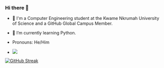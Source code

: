 ### Hi there 👋

- 🔭 I'm a Computer Engineering student at the Kwame Nkrumah University of Science and a GitHub Global Campus Member.
- 🌱 I’m currently learning Python.
- Pronouns: He/Him 

- ![](https://komarev.com/ghpvc/?username=dodziraynard&style=blueviolet)

[![GitHub Streak](http://github-readme-streak-stats.herokuapp.com?user=atofoh&theme=shades-of-purple&hide_border=true)](https://git.io/streak-stats)

<!--
**atofoh/atofoh** is a ✨ _special_ ✨ repository because its `README.md` (this file) appears on your GitHub profile.

Here are some ideas to get you started:

- 🔭 I’m currently working on ...
- 🌱 I’m currently learning ...
- 👯 I’m looking to collaborate on ...
- 🤔 I’m looking for help with ...
- 💬 Ask me about ...
- 📫 How to reach me: ...
- 😄 Pronouns: ...
- ⚡ Fun fact: ...
-->
